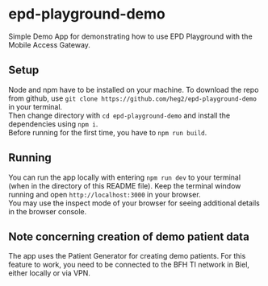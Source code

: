 # epd-playground-demo
Simple Demo App for demonstrating how to use EPD Playground with the Mobile Access Gateway.

## Setup
Node and npm have to be installed on your machine. To download the repo from github, use
`git clone https://github.com/heg2/epd-playground-demo` in your terminal.<br />
Then change directory with `cd epd-playground-demo` and install the dependencies using `npm i`.<br />
Before running for the first time, you have to `npm run build`.

## Running
You can run the app locally with entering `npm run dev` to your terminal (when in the directory of this README file). Keep the terminal window running and open `http://localhost:3000` in your browser.<br />
You may use the inspect mode of your browser for seeing additional details in the browser console.

## Note concerning creation of demo patient data
The app uses the Patient Generator for creating demo patients. For this feature to work, you need to be connected to the BFH TI network in Biel, either locally or via VPN.